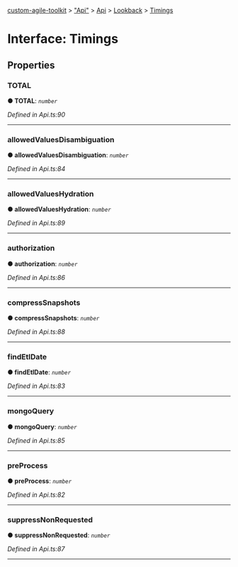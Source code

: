[custom-agile-toolkit](../README.md) > ["Api"](../modules/_api_.md) > [Api](../modules/_api_.api.md) > [Lookback](../modules/_api_.api.lookback.md) > [Timings](../interfaces/_api_.api.lookback.timings.md)



# Interface: Timings


## Properties
<a id="total"></a>

###  TOTAL

**●  TOTAL**:  *`number`* 

*Defined in Api.ts:90*





___

<a id="allowedvaluesdisambiguation"></a>

###  allowedValuesDisambiguation

**●  allowedValuesDisambiguation**:  *`number`* 

*Defined in Api.ts:84*





___

<a id="allowedvalueshydration"></a>

###  allowedValuesHydration

**●  allowedValuesHydration**:  *`number`* 

*Defined in Api.ts:89*





___

<a id="authorization"></a>

###  authorization

**●  authorization**:  *`number`* 

*Defined in Api.ts:86*





___

<a id="compresssnapshots"></a>

###  compressSnapshots

**●  compressSnapshots**:  *`number`* 

*Defined in Api.ts:88*





___

<a id="findetldate"></a>

###  findEtlDate

**●  findEtlDate**:  *`number`* 

*Defined in Api.ts:83*





___

<a id="mongoquery"></a>

###  mongoQuery

**●  mongoQuery**:  *`number`* 

*Defined in Api.ts:85*





___

<a id="preprocess"></a>

###  preProcess

**●  preProcess**:  *`number`* 

*Defined in Api.ts:82*





___

<a id="suppressnonrequested"></a>

###  suppressNonRequested

**●  suppressNonRequested**:  *`number`* 

*Defined in Api.ts:87*





___


